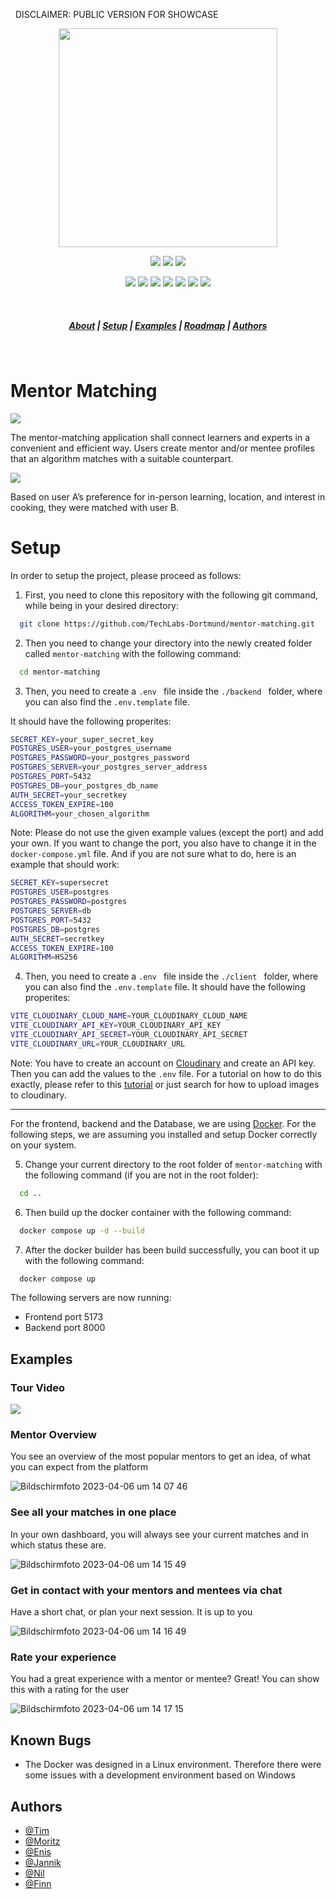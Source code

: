 &nbsp;
DISCLAIMER: PUBLIC VERSION FOR SHOWCASE
<p align="center">
<img width="350" src=https://user-images.githubusercontent.com/84287747/217040499-c835a9ea-a050-46b4-a648-021d5afc9fad.png>
</p>



<p align="center">
<img src=https://img.shields.io/badge/React-20232A?style=for-the-badge&logo=react&logoColor=61DAFB>
<img src=https://img.shields.io/badge/fastapi-109989?style=for-the-badge&logo=FASTAPI&logoColor=white>
<img src=https://img.shields.io/badge/PostgreSQL-316192?style=for-the-badge&logo=postgresql&logoColor=white>

</p>
<p align="center">
  <img src=https://img.shields.io/badge/Vite-B73BFE?style=for-the-badge&logo=vite&logoColor=FFD62E>
<img src=https://img.shields.io/badge/TypeScript-007ACC?style=for-the-badge&logo=typescript&logoColor=white>
  <img src=https://img.shields.io/badge/Python-FFD43B?style=for-the-badge&logo=python&logoColor=blue>
  <img src=https://img.shields.io/badge/Docker-2CA5E0?style=for-the-badge&logo=docker&logoColor=white>
  <img src=https://img.shields.io/badge/Tailwind_CSS-38B2AC?style=for-the-badge&logo=tailwind-css&logoColor=white>
<img src=https://img.shields.io/badge/eslint-3A33D1?style=for-the-badge&logo=eslint&logoColor=white>
  <img src=https://img.shields.io/badge/Figma-F24E1E?style=for-the-badge&logo=figma&logoColor=white>
</p>

&nbsp;

<h5 align="center">
  <a href="#About">About</a>  |
  <a href="#Setup">Setup</a>  |
  <a href="#Examples">Examples</a>  |
  <a href="#Roadmap">Roadmap</a>  |
  <a href="#Authors">Authors</a>
</h5>

&nbsp;

# Mentor Matching

![](https://user-images.githubusercontent.com/94791958/230463518-4dcbcec1-ab8c-49b5-8bb4-38f69fc5233e.png)

The mentor-matching application shall connect learners and experts in a convenient and efficient way. Users create mentor and/or mentee profiles that an algorithm matches with a suitable counterpart.

![](https://user-images.githubusercontent.com/94791958/230463520-673f72a3-56db-413e-9088-6b4b43faadc9.png)

Based on user A’s preference for in-person learning, location, and interest in cooking, they were matched with user B.

# Setup

In order to setup the project, please proceed as follows:

1. First, you need to clone this repository with the following git command, while being in your desired directory:

```bash
  git clone https://github.com/TechLabs-Dortmund/mentor-matching.git
```

2. Then you need to change your directory into the newly created folder called ```mentor-matching``` with the following command:

```bash
  cd mentor-matching
```


3. Then, you need to create a ```.env ``` file inside the ```./backend ``` folder, where you can also find the ```.env.template``` file.

It should have the following properites:


```bash
SECRET_KEY=your_super_secret_key
POSTGRES_USER=your_postgres_username
POSTGRES_PASSWORD=your_postgres_password
POSTGRES_SERVER=your_postgres_server_address
POSTGRES_PORT=5432
POSTGRES_DB=your_postgres_db_name
AUTH_SECRET=your_secretkey
ACCESS_TOKEN_EXPIRE=100
ALGORITHM=your_chosen_algorithm
```

Note: Please do not use the given example values (except the port) and add your own. If you want to change the port, you also have to change it in the ```docker-compose.yml``` file. And if you are not sure what to do, here is an example that should work:


```bash
SECRET_KEY=supersecret
POSTGRES_USER=postgres
POSTGRES_PASSWORD=postgres
POSTGRES_SERVER=db
POSTGRES_PORT=5432
POSTGRES_DB=postgres
AUTH_SECRET=secretkey
ACCESS_TOKEN_EXPIRE=100
ALGORITHM=HS256
```

4. Then, you need to create a ```.env ``` file inside the ```./client ``` folder, where you can also find the ```.env.template``` file. It should have the following properites:

```bash
VITE_CLOUDINARY_CLOUD_NAME=YOUR_CLOUDINARY_CLOUD_NAME
VITE_CLOUDINARY_API_KEY=YOUR_CLOUDINARY_API_KEY
VITE_CLOUDINARY_API_SECRET=YOUR_CLOUDINARY_API_SECRET
VITE_CLOUDINARY_URL=YOUR_CLOUDINARY_URL
```

Note: You have to create an account on [Cloudinary](https://cloudinary.com/) and create an API key. Then you can add the values to the ```.env``` file. For a tutorial on how to do this exactly, please refer to this [tutorial](https://dev.to/ogwurujohnson/cloudinary-image-upload-the-setup-k3h#:~:text=On%20the%20settings%20page%2C%20click,pre%2Dsigning%20the%20upload%20request.) or just search for how to upload images to cloudinary.

---

For the frontend, backend and the Database, we are using [Docker](https://www.docker.com/). For the following steps, we are assuming you installed and setup Docker correctly on your system.

5. Change your current directory to the root folder of ```mentor-matching``` with the following command (if you are not in the root folder):

  
  ```bash
    cd ..
  ```
  
6. Then build up the docker container with the following command:

  ```bash
    docker compose up -d --build
  ```

7. After the docker builder has been build successfully, you can boot it up with the following command:

```bash
  docker compose up
```

The following servers are now running:
- Frontend port 5173
- Backend port 8000

## Examples

### Tour Video
![](https://user-images.githubusercontent.com/84287747/230416088-fec5f250-7897-4654-a75c-296494788084.gif)

### Mentor Overview
You see an overview of the most popular mentors to get an idea, of what you can expect from the platform

![Bildschirmfoto 2023-04-06 um 14 07 46](https://user-images.githubusercontent.com/94791958/230466596-c8dc7b5d-9582-4698-ac6a-b735054d161c.png)

### See all your matches in one place
In your own dashboard, you will always see your current matches and in which status these are. 

![Bildschirmfoto 2023-04-06 um 14 15 49](https://user-images.githubusercontent.com/94791958/230467464-a547eab7-37d6-404d-8b51-1d2b2d349e1e.png)


### Get in contact with your mentors and mentees via chat
Have a short chat, or plan your next session. It is up to you 

![Bildschirmfoto 2023-04-06 um 14 16 49](https://user-images.githubusercontent.com/94791958/230467954-067b9dd5-a1d6-47c5-99a8-62fc2b310000.png)

### Rate your experience
You had a great experience with a mentor or mentee? Great! You can show this with a rating for the user

![Bildschirmfoto 2023-04-06 um 14 17 15](https://user-images.githubusercontent.com/94791958/230468211-20b355bf-197e-478c-9eaf-76db71d5d8dc.png)


  
## Known Bugs

- The Docker was designed in a Linux environment. Therefore there were some issues with a development environment based on Windows


  
## Authors

- [@Tim](https://github.com/timemir)
- [@Moritz](https://github.com/DerMoehre)
- [@Enis](https://github.com/EnisOezel)
- [@Jannik](https://github.com/thejaniak)
- [@Nil](https://github.com/sranger1)
- [@Finn](https://github.com/fringetime)

